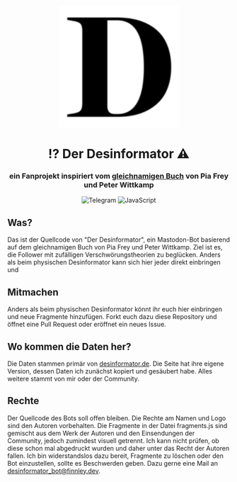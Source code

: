 <div align="center">

<img src="./icon.png" width="275px" />

# ⁉ Der Desinformator ⚠
### ein Fanprojekt inspiriert vom [gleichnamigen Buch](https://desinformator.de) von Pia Frey und Peter Wittkamp

![Telegram](https://img.shields.io/badge/Mastodon-%238c8dff.svg?style=for-the-badge&logo=mastodon&logoColor=white)
![JavaScript](https://img.shields.io/badge/javascript-%23323330.svg?style=for-the-badge&logo=javascript)

</div>

## Was?
Das ist der Quellcode von "Der Desinformator", ein Mastodon-Bot basierend auf dem gleichnamigen Buch von Pia Frey und Peter Wittkamp. Ziel ist es, die Follower mit zufälligen Verschwörungstheorien zu beglücken. Anders als beim physischen Desinformator kann sich hier jeder direkt einbringen und 

## Mitmachen
Anders als beim physischen Desinformator könnt ihr euch hier einbringen und neue Fragmente hinzufügen. Forkt euch dazu diese Repository und öffnet eine Pull Request oder eröffnet ein neues Issue.

## Wo kommen die Daten her?
Die Daten stammen primär von [desinformator.de](https://desinformator.de). Die Seite hat ihre eigene Version, dessen Daten ich zunächst kopiert und gesäubert habe. Alles weitere stammt von mir oder der Community.

## Rechte
Der Quellcode des Bots soll offen bleiben. Die Rechte am Namen und Logo sind den Autoren vorbehalten. Die Fragmente in der Datei fragments.js sind gemischt aus dem Werk der Autoren und den Einsendungen der Community, jedoch zumindest visuell getrennt. Ich kann nicht prüfen, ob diese schon mal abgedruckt wurden und daher unter das Recht der Autoren fallen. Ich bin widerstandslos dazu bereit, Fragmente zu löschen oder den Bot einzustellen, sollte es Beschwerden geben. Dazu gerne eine Mail an [desinformator_bot@finnley.dev](desinformator_bot@finnley.dev).